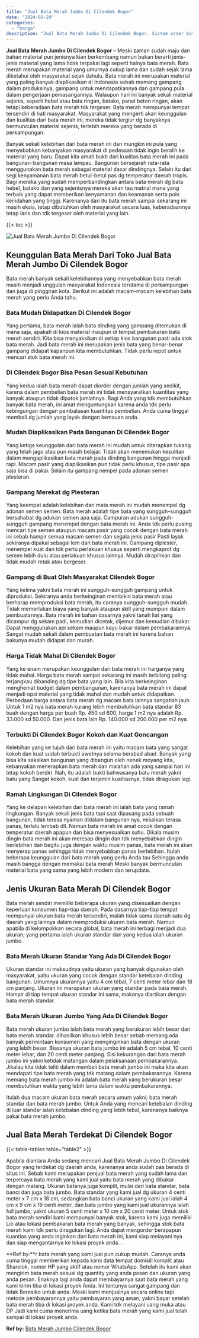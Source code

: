 ```yaml
---
title: "Jual Bata Merah Jumbo Di Cilendek Bogor"
date: "2024-02-29"
categories: 
  - "harga"
description: "Jual Bata Merah Jumbo Di Cilendek Bogor. Sistem order bata merah yang kami jual pun cukup mudah. Caranya anda cuma tinggal memberikan kepada kami data tempat..."
---
```


**Jual Bata Merah Jumbo Di Cilendek Bogor** – Meski zaman sudah maju dan bahan material pun jenisnya kian berkembang namun bukan berarti jenis-jenis material yang lama tidak terpakai lagi seperti halnya bata merah. Bata merah merupakan material yang umurnya cukup lama dan sudah sejak lama diketahui oleh masyarakat sejak dahulu. Bata merah ini merupakan material yang paling banyak diaplikasikan di Indonesia sebab memang gampang dalam produksinya, gampang untuk mendapatkannya dan gampang pula dalam pengerjaan pemasangannya. Walaupun hari ini banyak sekali material sejenis, seperti hebel atau bata ringan, batako, panel beton ringan, akan tetapi keberadaan bata merah tdk tergeser. Bata merah mempunyai tempat tersendiri di hati masyarakat. Masyarakat yang mengerti akan keunggulan dan kualitas dari bata merah ini, mereka tidak tergiur dg banyaknya bermunculan material sejenis, terlebih mereka yang berada di perkampungan.

Banyak sekali kelebihan dari bata merah ini dan mungkin ini pula yang menyebabkan kebanyakan masyarakat di pedesaan tidak ingin beralih ke material yang baru. Dapat kita amati bukti dari kualitas bata merah ini pada bangunan-bangunan masa lampau. Bangunan bersejarah rata-rata menggunakan bata merah sebagai material dasar dindingnya. Selain itu dari segi kenyamanan bata merah betul-betul pas dg temperatur daerah tropis. Bagi mereka yang sudah memperbandingkan antara bata merah dg bata hebel, batako dan yang sejenisnya mereka akan tau matrial mana yang terbaik yang dapat memberikan kenyamanan dan keamanan serta poin keindahan yang tinggi. Karenanya dari itu bata merah sampai sekarang ini masih eksis, tetap dibutuhkan oleh masyarakat secara luas, keberadaannya tetap laris dan tdk tergeser oleh material yang lain.

{{< toc >}}

![Jual Bata Merah Jumbo Di Cilendek Bogor](/images/jual-bata-merah-30.png)

## Keunggulan Bata Merah Dari Toko Jual Bata Merah Jumbo Di Cilendek Bogor

Bata merah banyak sekali kelebihannya yang menyebabkan bata merah masih menjadi unggulan masyarakat Indonesia terutama di perkampungan dan juga di pinggiran kota. Berikut ini adalah macam-macam kelebihan bata merah yang perlu Anda tahu.

### Bata Mudah Didapatkan Di Cilendek Bogor

Yang pertama, bata merah ialah bata dinding yang gampang ditemukan di mana saja, apakah di kios material maupun di tempat pembakaran bata merah sendiri. Kita bisa menyaksikan di setiap kios bangunan pasti ada stok bata merah. Jadi bata merah ini merupakan jenis bata yang benar-benar gampang didapat kapanpun kita membutuhkan. Tidak perlu repot untuk mencari stok bata merah ini.

### Di Cilendek Bogor Bisa Pesan Sesuai Kebutuhan

Yang kedua ialah bata merah dapat diorder dengan jumlah yang sedikit, karena dalam pembelian bata merah ini tidak mensyaratkan kuantitas yang banyak ataupun tidak dipatok jumlahnya. Bagi Anda yang tdk membutuhkan banyak bata merah, ini amat menguntungkan karena anda tdk perlu kebingungan dengan pembatasan kuantitas pembelian. Anda cuma tinggal membeli dg jumlah yang layak dengan kemauan anda.

### Mudah Diaplikasikan Pada Bangunan Di Cilendek Bogor

Yang ketiga keunggulan dari bata merah ini mudah untuk diterapkan tukang yang telah jago atau pun masih belajar. Tidak akan menemukan kesulitan dalam mengaplikasikan bata merah pada dinding bangunan hingga menjadi rapi. Macam pasir yang diaplikasikan pun tidak perlu khusus, tipe pasir apa saja bisa di pakai. Selain itu gampang nempel pada adonan semen plesteran.

### Gampang Merekat dg Plesteran

Yang keempat adalah kelebihan dari mata merah ini mudah menempel dg adonan semen semen. Bata merah adalah tipe bata yang sungguh-sungguh bersahabat dg adukan semen apa saja. Campuran adukan sungguh-sungguh gampang menempel dengan bata merah ini. Anda tdk perlu pusing mencari tipe semen ataupun macam pasir yang cocok dengan bata merah ini sebab hampir semua macam semen dan segala jenis pasir Pasti layak sekiranya dipakai sebagai lem dari bata merah ini. Gampang diplester, menempel kuat dan tdk perlu perlakuan khusus seperti mengkaprot dg semen lebih dulu atau perlakuan khusus lainnya. Mudah dirapihkan dan tidak mudah retak atau bergeser.

### Gampang di Buat Oleh Masyarakat Cilendek Bogor

Yang kelima yakni bata merah ini sungguh-sungguh gampang untuk diproduksi. Sekiranya anda berkeinginan membikin bata merah atau berharap memproduksi bata merah, itu caranya sungguh-sungguh mudah. Tidak memerlukan biaya yang banyak ataupun skill yang mumpuni dalam pembuatannya. Bata merah ini bahan dasarnya yakni tanah liat yang dicampur dg sekam padi, kemudian dicetak, dijemur dan kemudian dibakar. Dapat menggunakan api sekam maupun kayu bakar dalam pembakarannya. Sangat mudah sekali dalam pembuatan bata merah ini karena bahan bakunya mudah didapat dan murah.

### Harga Tidak Mahal Di Cilendek Bogor

Yang ke enam merupakan keunggulan dari bata merah ini harganya yang tidak mahal. Harga bata merah sampai sekarang ini masih terbilang paling terjangkau dibanding dg tipe bata yang lain. Bila kita berkeinginan menghemat budget dalam pembangunan, karenanya bata merah ini dapat menjadi opsi material yang tidak mahal dan mudah untuk didapatkan. Perbedaan harga antara bata merah dg macam bata lainnya sangatlah jauh. Untuk 1 m2 nya bata merah kurang lebih membutuhkan bata standar 83 buah dengan harga per buah Rp. 450 sd 600, harga 1 m2 nya adalah Rp. 33.000 sd 50.000. Dan jenis bata lain Rp. 140.000 sd 200.000 per m2 nya.

### Terbukti Di Cilendek Bogor Kokoh dan Kuat Goncangan

Kelebihan yang ke tujuh dari bata merah ini yaitu macam bata yang sangat kokoh dan kuat sudah terbukti awetnya selama berabad abad. Banyak yang bisa kita saksikan bangunan yang dibangun oleh nenek moyang kita, kebanyakan menerapkan bata merah dan malahan ada yang sampai hari ini tetap kokoh berdiri. Nah, itu adalah bukti bahwasanya batu merah yakni batu yang Sangat kokoh, kuat dan terjamin kualitasnya, tidak diragukan lagi.

### Ramah Lingkungan Di Cilendek Bogor

Yang ke delapan kelebihan dari bata merah ini ialah bata yang ramah lingkungan. Banyak sekali jenis bata tapi saat dipasang pada sebuah bangunan, tidak terasa nyaman didalam bangunan nya, misalkan terasa panas, terlalu lembab dll. Namun bata merah ini amat cocok dengan temperatur daerah apapun dan bisa menyesuaikan suhu. Dikala musim dingin bata merah ini akan meresap dingin dan tdk menyebabkan dingin berlebihan dan begitu juga dengan waktu musim panas, bata merah ini akan menyerap panas sehingga tidak menyebabkan panas berlebihan. Itulah beberapa keunggulan dari bata merah yang perlu Anda tau Sehingga anda masih bangga dengan memakai bata merah Meski banyak bermunculan material bata yang sama yang lebih modern dan terupdate.

## Jenis Ukuran Bata Merah Di Cilendek Bogor

Bata merah sendiri memiliki beberapa ukuran yang disesuaikan dengan keperluan konsumen tiap-tiap daerah. Pada dasarnya tiap-tiap tempat mempunyai ukuran bata merah tersendiri, malah tidak sama daerah satu dg daerah yang lainnya dalam memproduksi ukuran bata merah. Namun apabila di kelompokkan secara global, bata merah ini terbagi menjadi dua ukuran; yang pertama ialah ukuran standar dan yang kedua ialah ukuran jumbo.

### Bata Merah Ukuran Standar Yang Ada Di Cilendek Bogor

Ukuran standar ini maksudnya yaitu ukuran yang banyak digunakan oleh masyarakat, yaitu ukuran yang cocok dengan standar ketebalan dinding bangunan. Umumnya ukurannya yaitu 4 cm tebal, 7 centi meter lebar dan 18 cm panjang. Ukuran ini merupakan ukuran yang standar pada bata merah. Hampir di tiap tempat ukuran standar ini sama, makanya diartikan dengan bata merah standar.

### Bata Merah Ukuran Jumbo Yang Ada Di Cilendek Bogor

Bata merah ukuran jumbo ialah bata merah yang berukuran lebih besar dari bata merah standar. dihasilkan khusus lebih besar sebab memang ada banyak permintaan konsumen yang menginginkan bata dengan ukuran yang lebih besar. Biasanya ukuran bata jumbo ini adalah 5 cm tebal, 10 centi meter lebar, dan 20 centi meter panjang. Sisi kekurangan dari bata merah jumbo ini yakni ketidak matangan dalam pelaksanaan pembakarannya. Jikalau kita tidak teliti dalam membeli bata merah jumbo ini maka kita akan mendapati tipe bata merah yang tdk matang dalam pembakarannya. Karena memang bata merah jumbo ini adalah bata merah yang berukuran besar membutuhkan waktu yang lebih lama dalam waktu pembakarannya.

Itulah dua macam ukuran bata merah secara umum yakni; bata merah standar dan bata merah jumbo. Untuk Anda yang mencari ketebalan dinding di luar standar ialah ketebalan dinding yang lebih tebal, karenanya baiknya pakai bata merah jumbo.

## Jual Bata Merah Terdekat Di Cilendek Bogor

{{< table-tables table="table2" >}}

Apabila diantara Anda sedang mencari Jual Bata Merah Jumbo Di Cilendek Bogor yang terdekat dg daerah anda, karenanya anda sudah pas berada di situs ini. Sebab kami merupakan penjual bata merah yang sudah lama dan terpercaya bata merah yang kami jual yaitu bata merah yang dibakar dengan matang. Ukuran batanya juga komplit, mulai dari bata standar, bata banci dan juga bata jumbo. Bata standar yang kami jual dg ukuran 4 centi meter x 7 cm x 18 cm, sedangkan bata banci ukuran yang kami jual ialah 4 cm x 9 cm x 19 centi meter, dan bata jumbo yang kami jual ukurannya ialah full jumbo; yakni ukuran 5 centi meter x 10 cm x 20 centi meter. Untuk stok bata merah sendiri kami mempunyai banyak stok, karena kami juga memiliki Lio atau lokasi pembakaran bata merah yang banyak, sehingga stok bata merah kami tdk perlu diragukan lagi. Anda dapat mengorder berapapun kuantias yang anda inginkan dari bata merah ini, kami siap melayani nya dan siap mengantarnya ke lokasi proyek anda.
.

**Ref by:**r bata merah yang kami jual pun cukup mudah. Caranya anda cuma tinggal memberikan kepada kami data tempat domisili komplit atau Sharelok, nomor HP yang aktif atau nomor WhatsApp. Setelah itu kami akan mengirim bata merah sesuai dg quantity yang anda pesan dan ukuran yang anda pesan. Enaknya lagi anda dapat membayarnya saat bata merah yang kami kirim tiba di lokasi proyek Anda. Ini tentunya sangat gampang dan tidak Beresiko untuk anda. Meski kami menjualnya secara online tapi metode pembayarannya yaitu pembayaran yang aman, yakni bayar setelah bata merah tiba di lokasi proyek anda. Kami tdk melayani uang muka atau DP Jadi kami cuma menerima uang ketika bata merah yang kami jual telah sampai di lokasi proyek anda.

**Ref by:** [Bata Merah Jumbo Cilendek Bogor](https://id.wikipedia.org/wiki/Bata)

